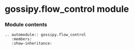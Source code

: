 # gossipy.flow_control module

### Module contents

```{eval-rst}
.. automodule:: gossipy.flow_control
   :members:
   :show-inheritance:
```